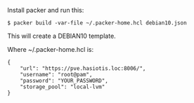 Install packer and run this:
```
$ packer build -var-file ~/.packer-home.hcl debian10.json
```
This will create a DEBIAN10 template.

Where ~/.packer-home.hcl is:
```
{
    "url": "https://pve.hasiotis.loc:8006/",
    "username": "root@pam",
    "password": "YOUR_PASSWORD",
    "storage_pool": "local-lvm"
}
```
